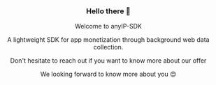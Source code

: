 <div align="center">
  <h3>Hello there 👋</h3>
  <p>Welcome to anyIP-SDK</p>
  <p>A lightweight SDK for app monetization through background web data collection.</p>
  <p>Don't hesitate to reach out if you want to know more about our offer</p>

  <p>We looking forward to know more about you 😊</p>
  
</div>
